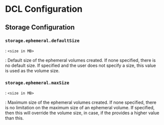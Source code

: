 # DCL Configuration



## Storage Configuration


### `storage.ephemeral.defaultSize`

: `<size in MB>`

: Default size of the ephemeral volumes created. If none specified, there is no default size. If specified and
the user does not specify a size, this value is used as the volume size.

### `storage.ephemeral.maxSize`

: `<size in MB>`

: Maximum size of the ephemeral volumes created. If none specified, there is no limitation on the maximum size
of an ephemeral volume. If specified, then this will override the volume size, in case, if the provides a
higher value than this.
